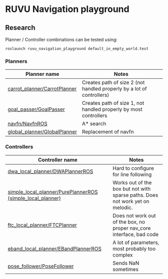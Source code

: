 <!--
Copyright 2020 RUVU Robotics B.V.
-->

# RUVU Navigation playground

## Research

Planner / Controller combinations can be tested using:

````
roslaunch ruvu_navigation_playground default_in_empty_world.test
````

### Planners

| Planner name | Notes |
|-----------------|-------|
| [carrot_planner/CarrotPlanner](http://wiki.ros.org/carrot_planner) | Creates path of size 2 (not handled properly by a lot of controllers) |
| [goal_passer/GoalPasser](https://github.com/ros-planning/navigation_experimental/tree/hydro-devel/goal_passer) | Creates path of size 1, not handled properly by most controllers |
| [navfn/NavfnROS](http://wiki.ros.org/navfn) | A* search |
| [global_planner/GlobalPlanner](http://wiki.ros.org/global_planner) | Replacement of navfn |

### Controllers

| Controller name | Notes |
|-----------------|-------|
| [dwa_local_planner/DWAPlannerROS](http://wiki.ros.org/dwa_local_planner) | Hard to configure for line following |
| [simple_local_planner/PurePlannerROS (simple_local_planner)](https://github.com/robotics-upo/upo_robot_navigation/tree/master/simple_local_planner) | Works out of the box but not with sparse paths. Does not work yet on melodic. |
| [ftc_local_planner/FTCPlanner](http://wiki.ros.org/asr_ftc_local_planner)| Does not work out of the box, no proper nav_core interface, bad code |
| [eband_local_planner/EBandPlannerROS](http://wiki.ros.org/eband_local_planner) | A lot of parameters, most probably too complex |
| [pose_follower/PoseFollower](https://github.com/ros-planning/navigation_experimental/tree/hydro-devel/pose_follower) | Sends NaN sometimes |
